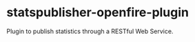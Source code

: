 statspublisher-openfire-plugin
==============================

Plugin to publish statistics through a RESTful Web Service.
